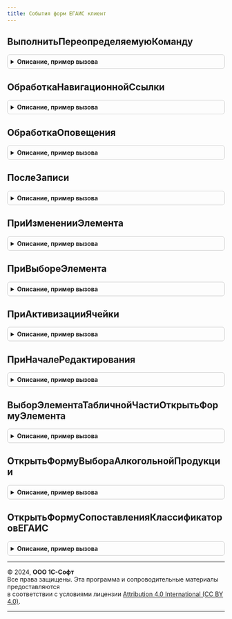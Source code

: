 ```yaml
---
title: События форм ЕГАИС клиент
---
```



## ВыполнитьПереопределяемуюКоманду
<details style="margin: 1em 0; padding: 0.5em; border: 1px solid #ccc; border-radius: 6px;">

<summary style="font-weight: bold; cursor: pointer;">Описание, пример вызова</summary>

```bsl

// Выполняет переопределяемую команду
//
// Параметры:
//  Форма                   - ФормаКлиентскогоПриложения - форма, в которой расположена команда
//  Команда                 - КомандаФормы     - команда формы
//  ДополнительныеПараметры - Структура        - дополнительные параметры.
//
Процедура ВыполнитьПереопределяемуюКоманду(Форма, Команда, ДополнительныеПараметры) Экспорт
```

Пример вызова
```bsl
СобытияФормЕГАИСКлиент.ВыполнитьПереопределяемуюКоманду(Форма, Команда, ДополнительныеПараметры) 
```
</details>

## ОбработкаНавигационнойСсылки
<details style="margin: 1em 0; padding: 0.5em; border: 1px solid #ccc; border-radius: 6px;">

<summary style="font-weight: bold; cursor: pointer;">Описание, пример вызова</summary>

```bsl

// Обрабатывает нажатие на гиперссылку со статусом обработки документа в ЕГАИС.
//
// Параметры:
//  Форма - ФормаКлиентскогоПриложения - форма документа, в которой произошло нажатие на гиперссылку,
//  НавигационнаяСсылкаФорматированнойСтроки - Строка - значение гиперссылки форматированной строки,
//  СтандартнаяОбработка - Булево - признак стандартной (системной) обработки события.
//
Процедура ОбработкаНавигационнойСсылки(Форма, НавигационнаяСсылкаФорматированнойСтроки, СтандартнаяОбработка) Экспорт
```

Пример вызова
```bsl
СобытияФормЕГАИСКлиент.ОбработкаНавигационнойСсылки(Форма, НавигационнаяСсылкаФорматированнойСтроки, СтандартнаяОбработка) 
```
</details>

## ОбработкаОповещения
<details style="margin: 1em 0; padding: 0.5em; border: 1px solid #ccc; border-radius: 6px;">

<summary style="font-weight: bold; cursor: pointer;">Описание, пример вызова</summary>

```bsl

Процедура ОбработкаОповещения(Форма, ИмяСобытия, Параметр, Источник, ДополнительныеПараметры) Экспорт
```

Пример вызова
```bsl
СобытияФормЕГАИСКлиент.ОбработкаОповещения(Форма, ИмяСобытия, Параметр, Источник, ДополнительныеПараметры) 
```
</details>

## ПослеЗаписи
<details style="margin: 1em 0; padding: 0.5em; border: 1px solid #ccc; border-radius: 6px;">

<summary style="font-weight: bold; cursor: pointer;">Описание, пример вызова</summary>

```bsl

Процедура ПослеЗаписи(Форма, ПараметрыЗаписи) Экспорт
```

Пример вызова
```bsl
СобытияФормЕГАИСКлиент.ПослеЗаписи(Форма, ПараметрыЗаписи) 
```
</details>

## ПриИзмененииЭлемента
<details style="margin: 1em 0; padding: 0.5em; border: 1px solid #ccc; border-radius: 6px;">

<summary style="font-weight: bold; cursor: pointer;">Описание, пример вызова</summary>

```bsl

// Переопределяемая процедура, вызываемая из одноименного обработчика события элемента.
//
// Параметры:
//   Форма                   - ФормаКлиентскогоПриложения - форма, из которой происходит вызов процедуры.
//   Элемент                 - ПолеВвода        - элемент-источник события "При изменении"
//   ДополнительныеПараметры - Структура        - значения дополнительных параметров влияющих на обработку.
//
Процедура ПриИзмененииЭлемента(Форма, Элемент, ДополнительныеПараметры) Экспорт
```

Пример вызова
```bsl
СобытияФормЕГАИСКлиент.ПриИзмененииЭлемента(Форма, Элемент, ДополнительныеПараметры) 
```
</details>

## ПриВыбореЭлемента
<details style="margin: 1em 0; padding: 0.5em; border: 1px solid #ccc; border-radius: 6px;">

<summary style="font-weight: bold; cursor: pointer;">Описание, пример вызова</summary>

```bsl

// Переопределяемая процедура, вызываемая из одноименного обработчика события элемента.
//
Процедура ПриВыбореЭлемента(Форма, Элемент, ВыбраннаяСтрока, Поле, СтандартнаяОбработка, ДополнительныеПараметры = Неопределено) Экспорт
```

Пример вызова
```bsl
СобытияФормЕГАИСКлиент.ПриВыбореЭлемента(Форма, Элемент, ВыбраннаяСтрока, Поле, СтандартнаяОбработка, ДополнительныеПараметры);
```
</details>

## ПриАктивизацииЯчейки
<details style="margin: 1em 0; padding: 0.5em; border: 1px solid #ccc; border-radius: 6px;">

<summary style="font-weight: bold; cursor: pointer;">Описание, пример вызова</summary>

```bsl

// Переопределяемая процедура, вызываемая из одноименного обработчика события элемента.
//
Процедура ПриАктивизацииЯчейки(Форма, Элемент, ДополнительныеПараметры) Экспорт
```

Пример вызова
```bsl
СобытияФормЕГАИСКлиент.ПриАктивизацииЯчейки(Форма, Элемент, ДополнительныеПараметры) 
```
</details>

## ПриНачалеРедактирования
<details style="margin: 1em 0; padding: 0.5em; border: 1px solid #ccc; border-radius: 6px;">

<summary style="font-weight: bold; cursor: pointer;">Описание, пример вызова</summary>

```bsl

// Переопределяемая процедура, вызываемая из одноименного обработчика события элемента.
//
Процедура ПриНачалеРедактирования(Форма, Элемент, НоваяСтрока, Копирование, ДополнительныеПараметры) Экспорт
```

Пример вызова
```bsl
СобытияФормЕГАИСКлиент.ПриНачалеРедактирования(Форма, Элемент, НоваяСтрока, Копирование, ДополнительныеПараметры) 
```
</details>

## ВыборЭлементаТабличнойЧастиОткрытьФормуЭлемента
<details style="margin: 1em 0; padding: 0.5em; border: 1px solid #ccc; border-radius: 6px;">

<summary style="font-weight: bold; cursor: pointer;">Описание, пример вызова</summary>

```bsl

// Вызывается при наступлении события "Выбор" в табличной части.
// Открывает форму выбранного элемента, если имя реквизита входит в массив имен.
//
// Параметры:
// 	Форма - ФормаКлиентскогоПриложения - форма объекта,
// 	ТаблицаФормы - ТаблицаФормы - таблица в которой произошло событие,
// 	ВыбранноеПоле - ПолеФормы
Процедура ВыборЭлементаТабличнойЧастиОткрытьФормуЭлемента(Форма, ТаблицаФормы, ВыбранноеПоле) Экспорт
```

Пример вызова
```bsl
СобытияФормЕГАИСКлиент.ВыборЭлементаТабличнойЧастиОткрытьФормуЭлемента(Форма, ТаблицаФормы, ВыбранноеПоле) 
```
</details>

## ОткрытьФормуВыбораАлкогольнойПродукции
<details style="margin: 1em 0; padding: 0.5em; border: 1px solid #ccc; border-radius: 6px;">

<summary style="font-weight: bold; cursor: pointer;">Описание, пример вызова</summary>

```bsl

Процедура ОткрытьФормуВыбораАлкогольнойПродукции(ВладелецФормы, Реквизиты, СтандартнаяОбработка) Экспорт
```

Пример вызова
```bsl
СобытияФормЕГАИСКлиент.ОткрытьФормуВыбораАлкогольнойПродукции(ВладелецФормы, Реквизиты, СтандартнаяОбработка) 
```
</details>

## ОткрытьФормуСопоставленияКлассификаторовЕГАИС
<details style="margin: 1em 0; padding: 0.5em; border: 1px solid #ccc; border-radius: 6px;">

<summary style="font-weight: bold; cursor: pointer;">Описание, пример вызова</summary>

```bsl

// Открывает форму сопоставления классификатора ЕГАИС с номенклатурой.
//
// Параметры:
//  Форма - ФормаКлиентскогоПриложения - форма, в которой вызывается команда открытия обработки сопоставления,
//  ОповещениеПриЗавершении - ОписаниеОповещения - процедура, вызываемая после закрытия формы сопоставления,
//  ПараметрыОткрытияФормы - Структура - параметры, передаваемые в форму сопоставления.
//
Процедура ОткрытьФормуСопоставленияКлассификаторовЕГАИС(Форма, ОповещениеПриЗавершении = Неопределено, ПараметрыОткрытияФормы = Неопределено) Экспорт
```

Пример вызова
```bsl
СобытияФормЕГАИСКлиент.ОткрытьФормуСопоставленияКлассификаторовЕГАИС(Форма, ОповещениеПриЗавершении, ПараметрыОткрытияФормы);
```
</details>

---

© 2024, **ООО 1С-Софт**  
Все права защищены. Эта программа и сопроводительные материалы предоставляются  
в соответствии с условиями лицензии [Attribution 4.0 International (CC BY 4.0)](https://creativecommons.org/licenses/by/4.0/legalcode).

---
